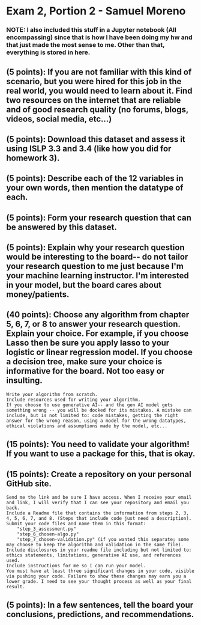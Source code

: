# Exam 2, Portion 2 - Samuel Moreno
### NOTE: I also included this stuff in a Jupyter notebook (All encompassing) since that is how I have been doing my hw and that just made the most sense to me. Other than that, everything is stored in here.

## (5 points): If you are not familiar with this kind of scenario, but you were hired for this job in the real world, you would need to learn about it. Find two resources on the internet that are reliable and of good research quality (no forums, blogs, videos, social media, etc...)
## (5 points): Download this dataset and assess it using ISLP 3.3 and 3.4 (like how you did for homework 3).
## (5 points): Describe each of the 12 variables in your own words, then mention the datatype of each.
## (5 points): Form your research question that can be answered by this dataset.
## (5 points): Explain why your research question would be interesting to the board-- do not tailor your research question to me just because I'm your machine learning instructor. I'm interested in your model, but the board cares about money/patients. 
## (40 points): Choose any algorithm from chapter 5, 6, 7, or 8 to answer your research question. Explain your choice. For example, if you choose Lasso then be sure you apply lasso to your logistic or linear regression model. If you choose a decision tree, make sure your choice is informative for the board. Not too easy or insulting.
    Write your algorithm from scratch.
    Include resources used for writing your algorithm. 
    If you choose to use generative AI-- and the gen AI model gets something wrong -- you will be docked for its mistakes. A mistake can include, but is not limited to: code mistakes, getting the right answer for the wrong reason, using a model for the wrong datatypes, ethical violations and assumptions made by the model, etc... 
## (15 points): You need to validate your algorithm! If you want to use a package for this, that is okay.
## (15 points): Create a repository on your personal GitHub site.
    Send me the link and be sure I have access. When I receive your email and link, I will verify that I can see your repository and email you back.
    Include a Readme file that contains the information from steps 2, 3, 4, 5, 6, 7, and 8. (Steps that include code just need a description).
    Submit your code files and name them in this format:
        "step_3_assessment.py"
        "step_6_chosen-algo.py"
        "step_7_chosen-validation.py" (if you wanted this separate; some may choose to keep the algorithm and validation in the same file).
    Include disclosures in your readme file including but not limited to: ethics statements, limitations, generative AI use, and references used.
    Include instructions for me so I can run your model.
    You must have at least three significant changes in your code, visible via pushing your code. Failure to show these changes may earn you a lower grade. I need to see your thought process as well as your final result.
## (5 points): In a few sentences, tell the board your conclusions, predictions, and recommendations. 